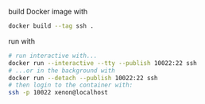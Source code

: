 build Docker image with

```bash
docker build --tag ssh .
```

run with

```bash
# run interactive with...
docker run --interactive --tty --publish 10022:22 ssh
# ...or in the background with 
docker run --detach --publish 10022:22 ssh
# then login to the container with:
ssh -p 10022 xenon@localhost
```

